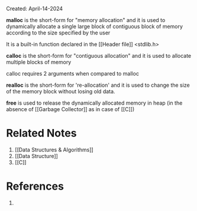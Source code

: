 Created: April-14-2024

**malloc** is the short-form for "memory allocation" and it is used to dynamically allocate a single large block of contiguous block of memory according to the size specified by the user

It is a built-in function declared in the [[Header file]] <stdlib.h>

**calloc** is the short-form for "contiguous allocation" and it is used to allocate multiple blocks of memory

calloc requires 2 arguments when compared to malloc

**realloc** is the short-form for 're-allocation' and it is used to change the size of the memory block without losing old data.

**free** is used to release the dynamically allocated memory in heap (in the absence of [[Garbage Collector]] as in case of [[C]])

# Related Notes

1. [[Data Structures & Algorithms]]
2. [[Data Structure]]
3. [[C]]
# References

1. 